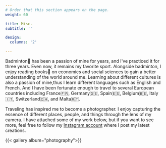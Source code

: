 ```yaml
---
# Order that this section appears on the page.
weight: 60

title: Misc.
subtitle: ''

design:
  columns: '2'

---
```


Badminton🏸 has been a passion of mine for years, and I've practiced it for three years. Even now, it remains my favorite sport. Alongside badminton, I enjoy reading books:book: on economics and social sciences to gain a better understanding of the world around me. Learning about different cultures is also a passion of mine,thus I learn different languages such as English and French. And I have been fortunate enough to travel to several European countries including France:fr:, Germany:de:, Spain:es:, Belgium🇧🇪, Italy🇮🇹, Switzerland🇨🇭, and Malta🇲🇹. 

Traveling has inspired me to become a photographer. I enjoy capturing the essence of different places, people, and things through the lens of my camera. I have attached some of my work below, but if you want to see more, feel free to follow my [Instagram account](https://www.instagram.com/jingyi.huang_98/) where I post my latest creations.

{{< gallery album="photography">}}

